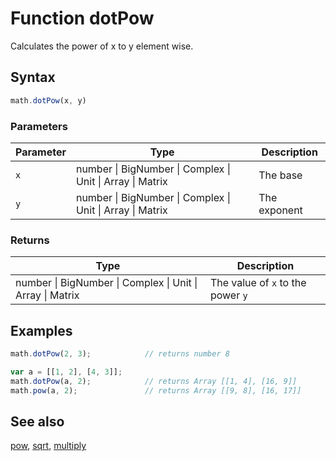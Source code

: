 # Function dotPow

Calculates the power of x to y element wise.


## Syntax

```js
math.dotPow(x, y)
```

### Parameters

Parameter | Type | Description
--------- | ---- | -----------
`x` | number &#124; BigNumber &#124; Complex &#124; Unit &#124; Array &#124; Matrix | The base
`y` | number &#124; BigNumber &#124; Complex &#124; Unit &#124; Array &#124; Matrix | The exponent

### Returns

Type | Description
---- | -----------
number &#124; BigNumber &#124; Complex &#124; Unit &#124; Array &#124; Matrix | The value of `x` to the power `y`


## Examples

```js
math.dotPow(2, 3);            // returns number 8

var a = [[1, 2], [4, 3]];
math.dotPow(a, 2);            // returns Array [[1, 4], [16, 9]]
math.pow(a, 2);               // returns Array [[9, 8], [16, 17]]
```


## See also

[pow](pow.md),
[sqrt](sqrt.md),
[multiply](multiply.md)


<!-- Note: This file is automatically generated from source code comments. Changes made in this file will be overridden. -->
